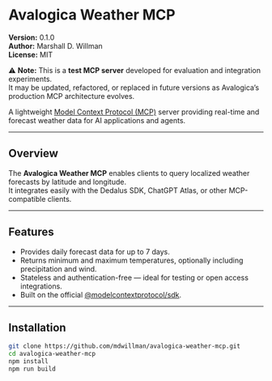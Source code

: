 # Avalogica Weather MCP

**Version:** 0.1.0  
**Author:** Marshall D. Willman  
**License:** MIT  

⚠️ **Note:** This is a **test MCP server** developed for evaluation and integration experiments.  
It may be updated, refactored, or replaced in future versions as Avalogica’s production MCP architecture evolves.

A lightweight [Model Context Protocol (MCP)](https://modelcontextprotocol.io) server providing real-time and forecast weather data for AI applications and agents.

---

## Overview

The **Avalogica Weather MCP** enables clients to query localized weather forecasts by latitude and longitude.  
It integrates easily with the Dedalus SDK, ChatGPT Atlas, or other MCP-compatible clients.

---

## Features

- Provides daily forecast data for up to 7 days.  
- Returns minimum and maximum temperatures, optionally including precipitation and wind.  
- Stateless and authentication-free — ideal for testing or open access integrations.  
- Built on the official [@modelcontextprotocol/sdk](https://www.npmjs.com/package/@modelcontextprotocol/sdk).

---

## Installation

```bash
git clone https://github.com/mdwillman/avalogica-weather-mcp.git
cd avalogica-weather-mcp
npm install
npm run build